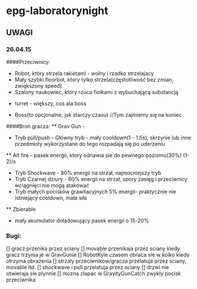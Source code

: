# epg-laboratorynight
## UWAGI
### 26.04.15
####Przeciwnicy:
- Robot, który strzela rakietami - wolny i rzadko strzelajacy
- Mały szybki floorbot, który tylko strzela(częstotliwość bez zmian, zwiększony speed)
- Szalony naukowiec, który rzuca fiolkami z wybuchającą substancją

+ turret - większy, coś ala boss
- Boss(to opcjonalne, jak starczy czasu)			   //Tym zajmiemy się na koniec

####Broń gracza:
** Grav Gun - 
- Tryb pull/push - Główny tryb - mały cooldown(1 - 1.5s), skrzynie lub inne przedmioty wykorzystane do tego rozpadają się po uderzeniu

** Alt fire -  pasek energii, ktory odnawia sie do pewnego poziomu(30%) (1-2)/s
- Tryb Shockwave - 80% energii na strzał, najmocniejszy tryb
- Tryb Czarnej dziury - 60% energii na strzał, spory zasięg i przeciwnicy wciągnięci nie mogą atakować
- Tryb małych pocisków grawitacyjnych 5% energii- praktycznie nie istniejący cooldown, mała siła

** Zbierable
- mały akumulator doładowujący pasek energii o 15-20%

### Bugi:
[] gracz przenika przez sciany
[] movable przenikaja przez sciany kiedy gracz trzyma je w GravGunie
[] RobotKyle czasem obraca sie w kolko kiedy otrzyma obrazenia 
[] strzaly przeciwnikow/gracza przelatuja przez sciany, movable itd. 
[] shockwave i pull przelatuja przez sciany
[] drzwi nie otwieraja sie plynnie
[] mozna zlapac w GravityGunCatch zwykly pocisk przeciwnika
